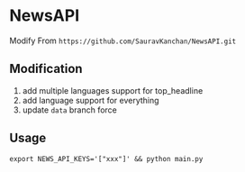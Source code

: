# NewsAPI

Modify From `https://github.com/SauravKanchan/NewsAPI.git`

## Modification
1. add multiple languages support for top_headline
2. add language support for everything
3. update `data` branch force

## Usage
```shell
export NEWS_API_KEYS='["xxx"]' && python main.py
```